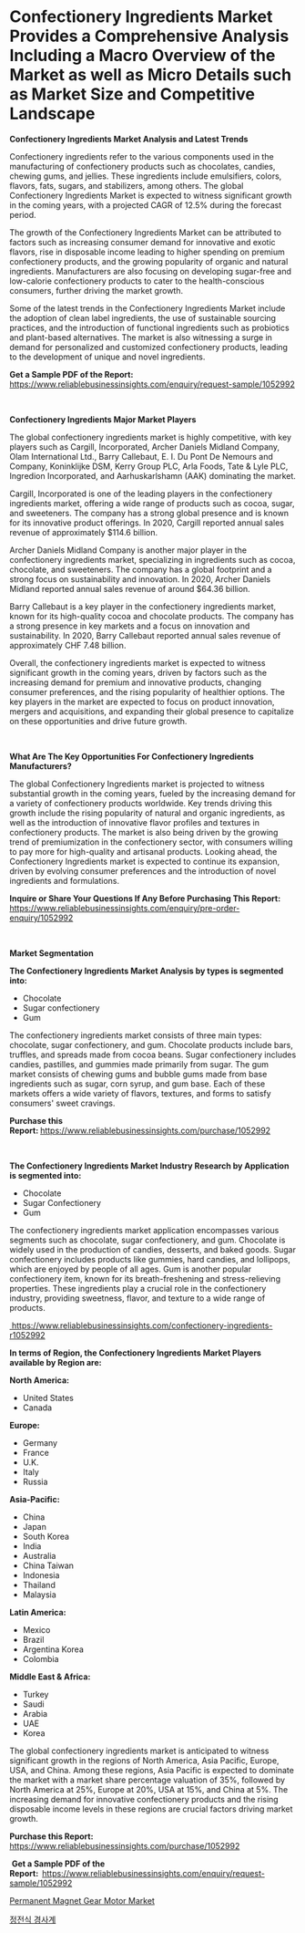 <p><h1>Confectionery Ingredients Market Provides a Comprehensive Analysis Including a Macro Overview of the Market as well as Micro Details such as Market Size and Competitive Landscape</h1></p><p><strong>Confectionery Ingredients Market Analysis and Latest Trends</strong></p>
<p><p>Confectionery ingredients refer to the various components used in the manufacturing of confectionery products such as chocolates, candies, chewing gums, and jellies. These ingredients include emulsifiers, colors, flavors, fats, sugars, and stabilizers, among others. The global Confectionery Ingredients Market is expected to witness significant growth in the coming years, with a projected CAGR of 12.5% during the forecast period.</p><p>The growth of the Confectionery Ingredients Market can be attributed to factors such as increasing consumer demand for innovative and exotic flavors, rise in disposable income leading to higher spending on premium confectionery products, and the growing popularity of organic and natural ingredients. Manufacturers are also focusing on developing sugar-free and low-calorie confectionery products to cater to the health-conscious consumers, further driving the market growth.</p><p>Some of the latest trends in the Confectionery Ingredients Market include the adoption of clean label ingredients, the use of sustainable sourcing practices, and the introduction of functional ingredients such as probiotics and plant-based alternatives. The market is also witnessing a surge in demand for personalized and customized confectionery products, leading to the development of unique and novel ingredients.</p></p>
<p><strong>Get a Sample PDF of the Report:&nbsp;</strong> <a href="https://www.reliablebusinessinsights.com/enquiry/request-sample/1052992">https://www.reliablebusinessinsights.com/enquiry/request-sample/1052992</a></p>
<p>&nbsp;</p>
<p><strong>Confectionery Ingredients Major Market Players</strong></p>
<p><p>The global confectionery ingredients market is highly competitive, with key players such as Cargill, Incorporated, Archer Daniels Midland Company, Olam International Ltd., Barry Callebaut, E. I. Du Pont De Nemours and Company, Koninklijke DSM, Kerry Group PLC, Arla Foods, Tate & Lyle PLC, Ingredion Incorporated, and Aarhuskarlshamn (AAK) dominating the market.</p><p>Cargill, Incorporated is one of the leading players in the confectionery ingredients market, offering a wide range of products such as cocoa, sugar, and sweeteners. The company has a strong global presence and is known for its innovative product offerings. In 2020, Cargill reported annual sales revenue of approximately $114.6 billion.</p><p>Archer Daniels Midland Company is another major player in the confectionery ingredients market, specializing in ingredients such as cocoa, chocolate, and sweeteners. The company has a global footprint and a strong focus on sustainability and innovation. In 2020, Archer Daniels Midland reported annual sales revenue of around $64.36 billion.</p><p>Barry Callebaut is a key player in the confectionery ingredients market, known for its high-quality cocoa and chocolate products. The company has a strong presence in key markets and a focus on innovation and sustainability. In 2020, Barry Callebaut reported annual sales revenue of approximately CHF 7.48 billion.</p><p>Overall, the confectionery ingredients market is expected to witness significant growth in the coming years, driven by factors such as the increasing demand for premium and innovative products, changing consumer preferences, and the rising popularity of healthier options. The key players in the market are expected to focus on product innovation, mergers and acquisitions, and expanding their global presence to capitalize on these opportunities and drive future growth.</p></p>
<p>&nbsp;</p>
<p><strong>What Are The Key Opportunities For Confectionery Ingredients Manufacturers?</strong></p>
<p><p>The global Confectionery Ingredients market is projected to witness substantial growth in the coming years, fueled by the increasing demand for a variety of confectionery products worldwide. Key trends driving this growth include the rising popularity of natural and organic ingredients, as well as the introduction of innovative flavor profiles and textures in confectionery products. The market is also being driven by the growing trend of premiumization in the confectionery sector, with consumers willing to pay more for high-quality and artisanal products. Looking ahead, the Confectionery Ingredients market is expected to continue its expansion, driven by evolving consumer preferences and the introduction of novel ingredients and formulations.</p></p>
<p><strong>Inquire or Share Your Questions If Any Before Purchasing This Report:</strong> <a href="https://www.reliablebusinessinsights.com/enquiry/pre-order-enquiry/1052992">https://www.reliablebusinessinsights.com/enquiry/pre-order-enquiry/1052992</a></p>
<p>&nbsp;</p>
<p><strong>Market Segmentation</strong></p>
<p><strong>The Confectionery Ingredients Market Analysis by types is segmented into:</strong></p>
<p><ul><li>Chocolate</li><li>Sugar confectionery</li><li>Gum</li></ul></p>
<p><p>The confectionery ingredients market consists of three main types: chocolate, sugar confectionery, and gum. Chocolate products include bars, truffles, and spreads made from cocoa beans. Sugar confectionery includes candies, pastilles, and gummies made primarily from sugar. The gum market consists of chewing gums and bubble gums made from base ingredients such as sugar, corn syrup, and gum base. Each of these markets offers a wide variety of flavors, textures, and forms to satisfy consumers' sweet cravings.</p></p>
<p><strong>Purchase this Report:&nbsp;</strong><a href="https://www.reliablebusinessinsights.com/purchase/1052992">https://www.reliablebusinessinsights.com/purchase/1052992</a></p>
<p>&nbsp;</p>
<p><strong>The Confectionery Ingredients Market Industry Research by Application is segmented into:</strong></p>
<p><ul><li>Chocolate</li><li>Sugar Confectionery</li><li>Gum</li></ul></p>
<p><p>The confectionery ingredients market application encompasses various segments such as chocolate, sugar confectionery, and gum. Chocolate is widely used in the production of candies, desserts, and baked goods. Sugar confectionery includes products like gummies, hard candies, and lollipops, which are enjoyed by people of all ages. Gum is another popular confectionery item, known for its breath-freshening and stress-relieving properties. These ingredients play a crucial role in the confectionery industry, providing sweetness, flavor, and texture to a wide range of products.</p></p>
<p><a href="https://www.reliablebusinessinsights.com/confectionery-ingredients-r1052992">&nbsp;https://www.reliablebusinessinsights.com/confectionery-ingredients-r1052992</a></p>
<p><strong>In terms of Region, the Confectionery Ingredients Market Players available by Region are:</strong></p>
<p>
    <p> <strong> North America: </strong>
        <ul>
            <li>United States</li>
            <li>Canada</li>
        </ul>
        </p> 
    <p> <strong> Europe: </strong>
        <ul>
            <li>Germany</li>
            <li>France</li>
            <li>U.K.</li>
            <li>Italy</li>
            <li>Russia</li>
        </ul>
        </p> 
    <p> <strong> Asia-Pacific: </strong>
        <ul>
            <li>China</li>
            <li>Japan</li>
            <li>South Korea</li>
            <li>India</li>
            <li>Australia</li>
            <li>China Taiwan</li>
            <li>Indonesia</li>
            <li>Thailand</li>
            <li>Malaysia</li>
        </ul>
        </p> 
    <p> <strong> Latin America: </strong>
        <ul>
            <li>Mexico</li>
            <li>Brazil</li>
            <li>Argentina Korea</li>
            <li>Colombia</li>
        </ul>
        </p> 
    <p> <strong> Middle East & Africa: </strong>
        <ul>
            <li>Turkey</li>
            <li>Saudi</li>
            <li>Arabia</li>
            <li>UAE</li>
            <li>Korea</li>
        </ul>
    </p>
    </p>
<p><p>The global confectionery ingredients market is anticipated to witness significant growth in the regions of North America, Asia Pacific, Europe, USA, and China. Among these regions, Asia Pacific is expected to dominate the market with a market share percentage valuation of 35%, followed by North America at 25%, Europe at 20%, USA at 15%, and China at 5%. The increasing demand for innovative confectionery products and the rising disposable income levels in these regions are crucial factors driving market growth.</p></p>
<p><strong>Purchase this Report: </strong><a href="https://www.reliablebusinessinsights.com/purchase/1052992">https://www.reliablebusinessinsights.com/purchase/1052992</a></p>
<p>&nbsp;<strong>Get a Sample PDF of the Report:&nbsp;&nbsp;</strong><a href="https://www.reliablebusinessinsights.com/enquiry/request-sample/1052992">https://www.reliablebusinessinsights.com/enquiry/request-sample/1052992</a></p>
<p><strong></strong></p>
<p><p><a href="https://view.publitas.com/reportprime-1/permanent-magnet-gear-motor-market-exploring-market-share-market-trends-and-future-growth/">Permanent Magnet Gear Motor Market</a></p><p><a href="https://github.com/mdmazharulnwr786/Market-Research-Report-List-1/blob/main/113322884570.md">정전식 경사계</a></p></p>